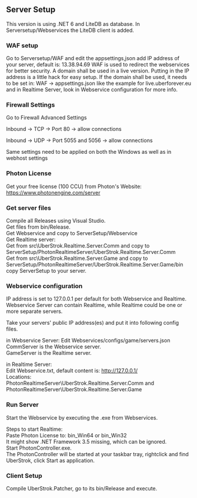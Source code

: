 ## Server Setup

This version is using .NET 6 and LiteDB as database. In Serversetup/Webservices the LiteDB client is added.

### WAF setup

Go to Serversetup/WAF and edit the appsettings,json
add IP address of your server, default is: 13.38.94.69
WAF is used to redirect the webservices for better security. A domain shall be used in a live version. Putting in the IP address is a little hack for easy setup.
If the domain shall be used, it needs to be set in:
WAF -> appsettings.json like the example for live.uberforever.eu
and in Realtime Server, look in Webservice configuration for more info.

### Firewall Settings

Go to Firewall Advanced Settings

Inbound -> TCP -> Port 80 -> allow connections

Inbound -> UDP -> Port 5055 and 5056 -> allow connections

Same settings need to be applied on both the Windows as well as in webhost settings

### Photon License

Get your free license (100 CCU) from Photon's Website: https://www.photonengine.com/server

### Get server files
Compile all Releases using Visual Studio.  
Get files from bin/Release.  
Get Webservice and copy to ServerSetup/Webservice   
Get Realtime server:   
Get from src\UberStrok.Realtime.Server.Comm and copy to ServerSetup/PhotonRealtimeServer/UberStrok.Realtime.Server.Comm   
Get from src\UberStrok.Realtime.Server.Game and copy to ServerSetup/PhotonRealtimeServer/UberStrok.Realtime.Server.Game/bin
copy ServerSetup to your server.   

### Webservice configuration
IP address is set to 127.0.0.1 per default for both Webservice and Realtime.
Webservice Server can contain Realtime, while Realtime could be one or more separate servers.

Take your servers' public IP address(es) and put it into following config files.

in Webservice Server:
Edit Webservices/configs/game/servers.json   
CommServer is the Webservice server.   
GameServer is the Realtime server.   

in Realtime Server:    
Edit Webservice.txt, default content is: http://127.0.0.1/   
Locations:    
PhotonRealtimeServer\UberStrok.Realtime.Server.Comm and    
PhotonRealtimeServer\UberStrok.Realtime.Server.Game   

### Run Server
Start the Webservice by executing the .exe from Webservices.    

Steps to start Realtime:   
Paste Photon License to: bin_Win64 or bin_Win32  
It might show .NET Framework 3.5 missing, which can be ignored.   
Start PhotonController.exe.  
The PhotonController will be started at your taskbar tray, rightclick and find UberStrok, click Start as application.   

### Client Setup

Compile UberStrok.Patcher, go to its bin/Release and execute.

